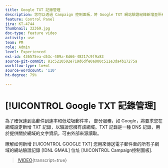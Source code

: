 ```yaml
---
title: Google TXT 記錄管理
description: 您可以透過 Campaign 控制面板，將 Google TXT 網站驗證紀錄新增至所有用於傳送電子郵件至 Gmail 地址的子網域。
feature: Control Panel
jira: KT-4744
thumbnail: 32369.jpg
doc-type: feature video
activity: use
team: PM
role: Admin
level: Experienced
exl-id: 436575ea-d53c-409a-8d66-48217c9f9a83
source-git-commit: 81c5210502e719d6dfe0a000c511e3da4b17275a
workflow-type: tm+mt
source-wordcount: '110'
ht-degree: 79%

---
```


# [!UICONTROL Google TXT 記錄管理]

為了確保達到高郵件到達率和低垃圾郵件率， 部分服務，如 Google，將要求您在網域設定新增 TXT 記錄，以驗證您擁有該網域。TXT 記錄是一種 DNS 記錄，用於提供關於網域的文字資訊，可由外部來源讀取。

瞭解如何新增 [!UICONTROL GOOGLE TXT] 您用來傳送電子郵件至的所有子網域的網站驗證記錄 [!DNL GMAIL] 位址 [!UICONTROL Campaign控制面板].

>[!VIDEO](https://video.tv.adobe.com/v/32369?learn=on){transcript=true}

